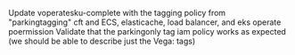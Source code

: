 Update voperatesku-complete with the tagging policy from "parkingtagging" cft and ECS, elasticache, load balancer, and eks operate poermission
Validate that the parkingonly tag iam policy works as expected (we should be able to describe just the Vega: tags)